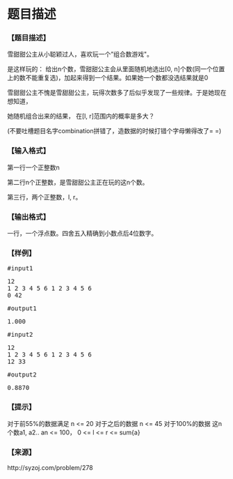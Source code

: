 # 题目描述


<h3>
【题目描述】
</h3>
<p>
雪甜甜公主从小聪颖过人，喜欢玩一个”组合数游戏&#34;。
</p>
<p>
是这样玩的： 给出n个数，雪甜甜公主会从里面随机地选出[0, n]个数(同一个位置上的数不能重复选)，加起来得到一个结果。如果她一个数都没选结果就是0
</p>
<p>
雪甜甜公主不愧是雪甜甜公主，玩得次数多了后似乎发现了一些规律。于是她现在想知道，
</p>
<p>
她随机组合出来的结果， 在[l, r]范围内的概率是多大？
</p>
<p>
(不要吐槽题目名字combination拼错了，造数据的时候打错个字母懒得改了= =)
</p>
<h3>
【输入格式】
</h3>
<p>
第一行一个正整数n
</p>
<p>
第二行n个正整数，是雪甜甜公主正在玩的这n个数。
</p>
<p>
第三行，两个正整数，l, r。
</p>
<h3>
【输出格式】
</h3>
<p>
一行，一个浮点数。四舍五入精确到小数点后4位数字。
</p>
<h3>
【样例】
</h3>
<pre>#input1 </pre>
<pre>12
1 2 3 4 5 6 1 2 3 4 5 6
0 42</pre>
<pre>#output1</pre>
<pre>1.000
</pre>
<pre>#input2</pre>
<pre>12
1 2 3 4 5 6 1 2 3 4 5 6
12 33</pre>
<pre>#output2</pre>
<pre>0.8870
</pre>
<h3>
【提示】
</h3>
对于前55%的数据满足 n &lt;= 20
对于之后的数据 n &lt;= 45
对于100%的数据 这n个数a1, a2.. an &lt;= 100， 0 &lt;= l &lt;= r &lt;= sum{a}
<h3>
【来源】
</h3>
http://syzoj.com/problem/278
